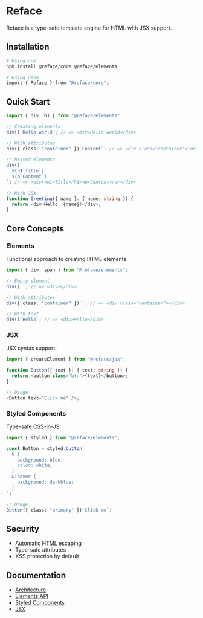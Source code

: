 # Reface

Reface is a type-safe template engine for HTML with JSX support.

## Installation

```bash
# Using npm
npm install @reface/core @reface/elements

# Using Deno
import { Reface } from "@reface/core";
```

## Quick Start

```typescript
import { div, h1 } from "@reface/elements";

// Creating elements
div()`Hello world`; // => <div>Hello world</div>

// With attributes
div({ class: "container" })`Content`; // => <div class="container">Content</div>

// Nested elements
div()`
  ${h1`Title`}
  ${p`Content`}
`; // => <div><h1>Title</h1><p>Content</p></div>

// With JSX
function Greeting({ name }: { name: string }) {
  return <div>Hello, {name}!</div>;
}
```

## Core Concepts

### Elements

Functional approach to creating HTML elements:

```typescript
import { div, span } from "@reface/elements";

// Empty element
div()``; // => <div></div>

// With attributes
div({ class: "container" })``; // => <div class="container"></div>

// With text
div()`Hello`; // => <div>Hello</div>
```

### JSX

JSX syntax support:

```typescript
import { createElement } from "@reface/jsx";

function Button({ text }: { text: string }) {
  return <button class="btn">{text}</button>;
}

// Usage
<Button text="Click me" />;
```

### Styled Components

Type-safe CSS-in-JS:

```typescript
import { styled } from "@reface/elements";

const Button = styled.button`
  & {
    background: blue;
    color: white;
  }
  &:hover {
    background: darkblue;
  }
`;

// Usage
Button({ class: "primary" })`Click me`;
```

## Security

- Automatic HTML escaping
- Type-safe attributes
- XSS protection by default

## Documentation

- [Architecture](./architecture.md)
- [Elements API](./elements.md)
- [Styled Components](./elements@styled.md)
- [JSX](./jsx.md)
